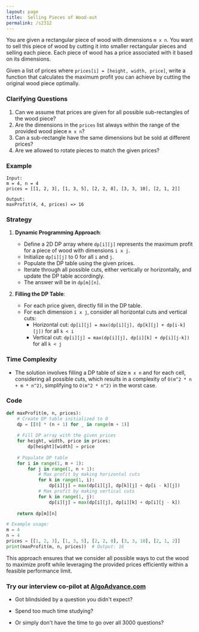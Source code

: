 ```yaml
---
layout: page
title:  Selling Pieces of Wood-out
permalink: /s2312
---
```


You are given a rectangular piece of wood with dimensions `m x n`. You want to sell this piece of wood by cutting it into smaller rectangular pieces and selling each piece. Each piece of wood has a price associated with it based on its dimensions.

Given a list of prices where `prices[i] = [height, width, price]`, write a function that calculates the maximum profit you can achieve by cutting the original wood piece optimally.

### Clarifying Questions

1. Can we assume that prices are given for all possible sub-rectangles of the wood piece?
2. Are the dimensions in the `prices` list always within the range of the provided wood piece `m x n`?
3. Can a sub-rectangle have the same dimensions but be sold at different prices?
4. Are we allowed to rotate pieces to match the given prices?

### Example

```
Input: 
m = 4, n = 4
prices = [[1, 2, 3], [1, 3, 5], [2, 2, 8], [3, 3, 10], [2, 1, 2]]

Output: 
maxProfit(4, 4, prices) => 16
```

### Strategy

1. **Dynamic Programming Approach**:
   - Define a 2D DP array where `dp[i][j]` represents the maximum profit for a piece of wood with dimensions `i x j`.
   - Initialize `dp[i][j]` to 0 for all `i` and `j`.
   - Populate the DP table using the given prices.
   - Iterate through all possible cuts, either vertically or horizontally, and update the DP table accordingly.
   - The answer will be in `dp[m][n]`.

2. **Filling the DP Table**:
   - For each price given, directly fill in the DP table.
   - For each dimension `i x j`, consider all horizontal cuts and vertical cuts:
     - Horizontal cut: `dp[i][j] = max(dp[i][j], dp[k][j] + dp[i-k][j])` for all `k < i`
     - Vertical cut: `dp[i][j] = max(dp[i][j], dp[i][k] + dp[i][j-k])` for all `k < j`

### Time Complexity

- The solution involves filling a DP table of size `m x n` and for each cell, considering all possible cuts, which results in a complexity of `O(m^2 * n + m * n^2)`, simplifying to `O(m^2 * n^2)` in the worst case.

### Code

```python
def maxProfit(m, n, prices):
    # Create DP table initialized to 0
    dp = [[0] * (n + 1) for _ in range(m + 1)]
    
    # Fill DP array with the given prices
    for height, width, price in prices:
        dp[height][width] = price
    
    # Populate DP table
    for i in range(1, m + 1):
        for j in range(1, n + 1):
            # Max profit by making horizontal cuts
            for k in range(1, i):
                dp[i][j] = max(dp[i][j], dp[k][j] + dp[i - k][j])
            # Max profit by making vertical cuts
            for k in range(1, j):
                dp[i][j] = max(dp[i][j], dp[i][k] + dp[i][j - k])
    
    return dp[m][n]

# Example usage:
m = 4
n = 4
prices = [[1, 2, 3], [1, 3, 5], [2, 2, 8], [3, 3, 10], [2, 1, 2]]
print(maxProfit(m, n, prices))  # Output: 16
```

This approach ensures that we consider all possible ways to cut the wood to maximize profit while leveraging the provided prices efficiently within a feasible performance limit.


### Try our interview co-pilot at [AlgoAdvance.com](https://algoAdvance.com)

- Got blindsided by a question you didn't expect?

- Spend too much time studying?

- Or simply don't have the time to go over all 3000 questions?


